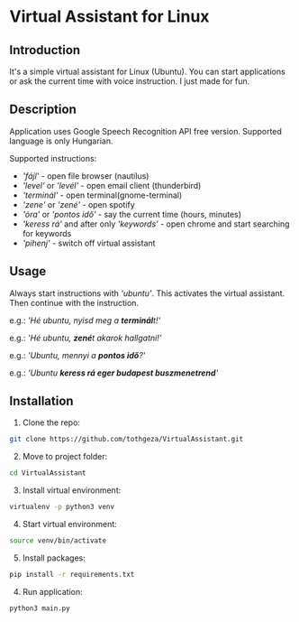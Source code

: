 # Virtual Assistant for Linux

## Introduction

It's a simple virtual assistant for Linux (Ubuntu). You can start applications or ask the current time with voice instruction.
I just made for fun.

## Description

Application uses Google Speech Recognition API free version.
Supported language is only Hungarian.

Supported instructions:
* <em>'fájl'</em> - open file browser (nautilus)
* <em>'level'</em> or <em>'levél'</em> - open email client (thunderbird)
* <em>'terminál'</em> - open terminal(gnome-terminal)
* <em>'zene'</em> or <em>'zené'</em> - open spotify
* <em>'óra'</em> or <em>'pontos idő'</em> - say the current time (hours, minutes)
* <em>'keress rá'</em> and after only <em>'keywords'</em> - open chrome and start searching for keywords 
* <em>'pihenj'</em> - switch off virtual assistant

## Usage

<p>Always start instructions with <em>'ubuntu'</em>. This activates the virtual assistant. Then continue with the instruction.</p>
 e.g.: <em>'Hé ubuntu, nyisd meg a <b>terminál</b>t!'</em></p>
 e.g.: <em>'Hé ubuntu, <b>zené</b>t akarok hallgatni!'</em></p>
 e.g.: <em>'Ubuntu, mennyi a <b>pontos idő</b>?'</em></p>
 e.g.: <em>'Ubuntu <b>keress rá eger budapest buszmenetrend</b>'</em></p>

## Installation

1. Clone the repo:
```bash
git clone https://github.com/tothgeza/VirtualAssistant.git
```
2. Move to project folder:
```bash
cd VirtualAssistant
```
3. Install virtual environment:
```bash
virtualenv -p python3 venv
```
4. Start virtual environment:
```bash 
source venv/bin/activate
```
5. Install packages:
```bash
pip install -r requirements.txt
```
4. Run application:
```bash
python3 main.py
```




